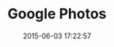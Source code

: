 ---
layout: video
title:  Google Photos
date:   2015-06-03 17:22:57
path1: videos
path2: startup-promo
path3:
category: videos
tags:
- startup-promo
intro: "Une nouvelle approche de la photographie avec Google Photos. Une application embrassant à 100% le framework Material Design afin de mettre en scène et organiser toutes vos photos et vidéos."
description: "Une nouvelle approche de la photographie avec Google Photos."
id-youtube: ydBjsZnHrwM
viaurl: "https://photos.google.com/"
viatitle: "Google Photos"
---
